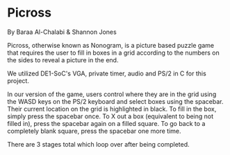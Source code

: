 # Picross
By Baraa Al-Chalabi & Shannon Jones

Picross, otherwise known as Nonogram, is a picture based puzzle game that requires the user to fill in boxes in a grid according to the numbers on the sides to reveal a picture in the end. 

We utilized DE1-SoC's VGA, private timer, audio and PS/2 in C for this project.

In our version of the game, users control where they are in the grid using the WASD keys on the PS/2 keyboard and select boxes using the spacebar. Their current location on the grid is highlighted in black. To fill in the box, simply press the spacebar once. To X out a box (equivalent to being not filled in), press the spacebar again on a filled square. To go back to a completely blank square, press the spacebar one more time.

There are 3 stages total which loop over after being completed.
